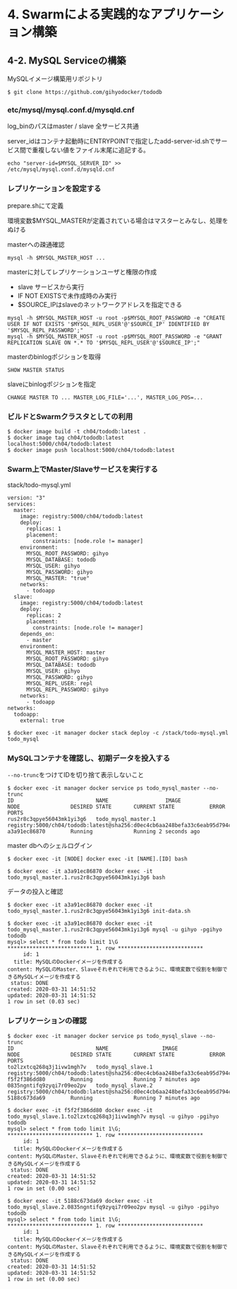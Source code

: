# 4. Swarmによる実践的なアプリケーション構築

## 4-2. MySQL Serviceの構築

MySQLイメージ構築用リポジトリ
```
$ git clone https://github.com/gihyodocker/tododb
```

### etc/mysql/mysql.conf.d/mysqld.cnf

log_binのパスはmaster / slave 全サービス共通

server_idはコンテナ起動時にENTRYPOINTで指定したadd-server-id.shでサービス間で重複しない値をファイル末尾に追記する。
```
echo "server-id=$MYSQL_SERVER_ID" >> /etc/mysql/mysql.conf.d/mysqld.cnf
```

### レプリケーションを設定する

prepare.shにて定義

環境変数$MYSQL_MASTERが定義されている場合はマスターとみなし、処理をぬける

masterへの疎通確認
```
mysql -h $MYSQL_MASTER_HOST ...
```

masterに対してレプリケーションユーザと権限の作成

- slave サービスから実行
- IF NOT EXISTSで未作成時のみ実行
- $SOURCE_IPはslaveのネットワークアドレスを指定できる
```
mysql -h $MYSQL_MASTER_HOST -u root -p$MYSQL_ROOT_PASSWORD -e "CREATE USER IF NOT EXISTS '$MYSQL_REPL_USER'@'$SOURCE_IP' IDENTIFIED BY '$MYSQL_REPL_PASSWORD';"
mysql -h $MYSQL_MASTER_HOST -u root -p$MYSQL_ROOT_PASSWORD -e "GRANT REPLICATION SLAVE ON *.* TO '$MYSQL_REPL_USER'@'$SOURCE_IP';"
```

masterのbinlogポジションを取得
```
SHOW MASTER STATUS
```
slaveにbinlogポジションを指定
```
CHANGE MASTER TO ... MASTER_LOG_FILE='...', MASTER_LOG_POS=...
```

### ビルドとSwarmクラスタとしての利用

```
$ docker image build -t ch04/tododb:latest .
$ docker image tag ch04/tododb:latest localhost:5000/ch04/tododb:latest
$ docker image push localhost:5000/ch04/tododb:latest
```

### Swarm上でMaster/Slaveサービスを実行する

stack/todo-mysql.yml
```
version: "3"
services:
  master: 
    image: registry:5000/ch04/tododb:latest
    deploy:
      replicas: 1
      placement:
        constraints: [node.role != manager]
    environment:
      MYSQL_ROOT_PASSWORD: gihyo
      MYSQL_DATABASE: tododb
      MYSQL_USER: gihyo
      MYSQL_PASSWORD: gihyo
      MYSQL_MASTER: "true"
    networks:
      - todoapp
  slave:
    image: registry:5000/ch04/tododb:latest
    deploy:
      replicas: 2
      placement:
        constraints: [node.role != manager]
    depends_on:
      - master
    environment:
      MYSQL_MASTER_HOST: master
      MYSQL_ROOT_PASSWORD: gihyo
      MYSQL_DATABASE: tododb
      MYSQL_USER: gihyo
      MYSQL_PASSWORD: gihyo
      MYSQL_REPL_USER: repl
      MYSQL_REPL_PASSWORD: gihyo
    networks:
      - todoapp
networks:
  todoapp:
    external: true
```
```
$ docker exec -it manager docker stack deploy -c /stack/todo-mysql.yml todo_mysql
```

### MySQLコンテナを確認し、初期データを投入する

```--no-trunc```をつけてIDを切り捨て表示しないこと
```
$ docker exec -it manager docker service ps todo_mysql_master --no-trunc
ID                          NAME                  IMAGE                                                                                                      NODE                DESIRED STATE       CURRENT STATE           ERROR               PORTS
rus2r8c3qpye56043mk1yi3g6   todo_mysql_master.1   registry:5000/ch04/tododb:latest@sha256:d0ec4cb6aa248befa33c6eab95d794cd434fd5c41b61d43e24b95a85b642dda6   a3a91ec86870        Running             Running 2 seconds ago
```
master dbへのシェルログイン
```
$ docker exec -it [NODE] docker exec -it [NAME].[ID] bash
```
```
$ docker exec -it a3a91ec86870 docker exec -it todo_mysql_master.1.rus2r8c3qpye56043mk1yi3g6 bash
```

データの投入と確認
```
$ docker exec -it a3a91ec86870 docker exec -it todo_mysql_master.1.rus2r8c3qpye56043mk1yi3g6 init-data.sh
```
```
$ docker exec -it a3a91ec86870 docker exec -it todo_mysql_master.1.rus2r8c3qpye56043mk1yi3g6 mysql -u gihyo -pgihyo tododb
mysql> select * from todo limit 1\G
*************************** 1. row ***************************
     id: 1
  title: MySQLのDockerイメージを作成する
content: MySQLのMaster、Slaveそれぞれで利用できるように、環境変数で役割を制御できるMySQLイメージを作成する
 status: DONE
created: 2020-03-31 14:51:52
updated: 2020-03-31 14:51:52
1 row in set (0.03 sec)
```

### レプリケーションの確認

```
$ docker exec -it manager docker service ps todo_mysql_slave --no-trunc
ID                          NAME                 IMAGE                                                                                                      NODE                DESIRED STATE       CURRENT STATE           ERROR               PORTS
to2lzxtcq268q3j1ivw1mgh7v   todo_mysql_slave.1   registry:5000/ch04/tododb:latest@sha256:d0ec4cb6aa248befa33c6eab95d794cd434fd5c41b61d43e24b95a85b642dda6   f5f2f386dd80        Running             Running 7 minutes ago                       
0835ngntifq9zyqi7r09eo2pv   todo_mysql_slave.2   registry:5000/ch04/tododb:latest@sha256:d0ec4cb6aa248befa33c6eab95d794cd434fd5c41b61d43e24b95a85b642dda6   5188c673da69        Running             Running 7 minutes ago

$ docker exec -it f5f2f386dd80 docker exec -it todo_mysql_slave.1.to2lzxtcq268q3j1ivw1mgh7v mysql -u gihyo -pgihyo tododb
mysql> select * from todo limit 1\G;
*************************** 1. row ***************************
     id: 1
  title: MySQLのDockerイメージを作成する
content: MySQLのMaster、Slaveそれぞれで利用できるように、環境変数で役割を制御できるMySQLイメージを作成する
 status: DONE
created: 2020-03-31 14:51:52
updated: 2020-03-31 14:51:52
1 row in set (0.00 sec)
```
```
$ docker exec -it 5188c673da69 docker exec -it todo_mysql_slave.2.0835ngntifq9zyqi7r09eo2pv mysql -u gihyo -pgihyo tododb
mysql> select * from todo limit 1\G;
*************************** 1. row ***************************
     id: 1
  title: MySQLのDockerイメージを作成する
content: MySQLのMaster、Slaveそれぞれで利用できるように、環境変数で役割を制御できるMySQLイメージを作成する
 status: DONE
created: 2020-03-31 14:51:52
updated: 2020-03-31 14:51:52
1 row in set (0.00 sec)
```


